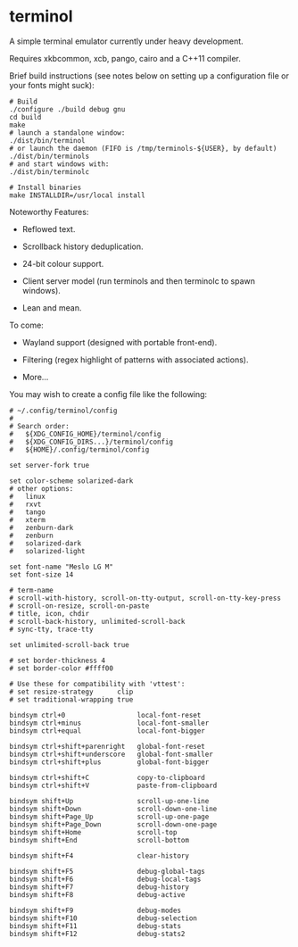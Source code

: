terminol
========

A simple terminal emulator currently under heavy development.

Requires xkbcommon, xcb, pango, cairo and a C++11 compiler.

Brief build instructions (see notes below on setting up a configuration file
or your fonts might suck):

    # Build
    ./configure ./build debug gnu
    cd build
    make
    # launch a standalone window:
    ./dist/bin/terminol
    # or launch the daemon (FIFO is /tmp/terminols-${USER}, by default)
    ./dist/bin/terminols
    # and start windows with:
    ./dist/bin/terminolc

    # Install binaries
    make INSTALLDIR=/usr/local install

Noteworthy Features:

 - Reflowed text.

 - Scrollback history deduplication.

 - 24-bit colour support.

 - Client server model (run terminols and then terminolc to spawn windows).

 - Lean and mean.

To come:

 - Wayland support (designed with portable front-end).

 - Filtering (regex highlight of patterns with associated actions).

 - More...

You may wish to create a config file like the following:

    # ~/.config/terminol/config
    #
    # Search order:
    #   ${XDG_CONFIG_HOME}/terminol/config
    #   ${XDG_CONFIG_DIRS...}/terminol/config
    #   ${HOME}/.config/terminol/config
    
    set server-fork true
    
    set color-scheme solarized-dark
    # other options:
    #   linux
    #   rxvt
    #   tango
    #   xterm
    #   zenburn-dark
    #   zenburn
    #   solarized-dark
    #   solarized-light
    
    set font-name "Meslo LG M"
    set font-size 14
    
    # term-name
    # scroll-with-history, scroll-on-tty-output, scroll-on-tty-key-press
    # scroll-on-resize, scroll-on-paste
    # title, icon, chdir
    # scroll-back-history, unlimited-scroll-back
    # sync-tty, trace-tty
    
    set unlimited-scroll-back true
    
    # set border-thickness 4
    # set border-color #ffff00
    
    # Use these for compatibility with 'vttest':
    # set resize-strategy      clip
    # set traditional-wrapping true
    
    bindsym ctrl+0                  local-font-reset
    bindsym ctrl+minus              local-font-smaller
    bindsym ctrl+equal              local-font-bigger
    
    bindsym ctrl+shift+parenright   global-font-reset
    bindsym ctrl+shift+underscore   global-font-smaller
    bindsym ctrl+shift+plus         global-font-bigger
    
    bindsym ctrl+shift+C            copy-to-clipboard
    bindsym ctrl+shift+V            paste-from-clipboard
    
    bindsym shift+Up                scroll-up-one-line
    bindsym shift+Down              scroll-down-one-line
    bindsym shift+Page_Up           scroll-up-one-page
    bindsym shift+Page_Down         scroll-down-one-page
    bindsym shift+Home              scroll-top
    bindsym shift+End               scroll-bottom
    
    bindsym shift+F4                clear-history
    
    bindsym shift+F5                debug-global-tags
    bindsym shift+F6                debug-local-tags
    bindsym shift+F7                debug-history
    bindsym shift+F8                debug-active
    
    bindsym shift+F9                debug-modes
    bindsym shift+F10               debug-selection
    bindsym shift+F11               debug-stats
    bindsym shift+F12               debug-stats2
